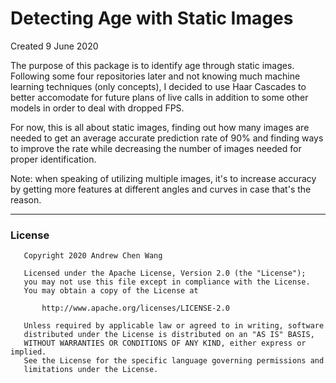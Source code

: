# Detecting Age with Static Images

Created 9 June 2020

The purpose of this package is to identify age through
static images. Following some four repositories later
and not knowing much machine learning techniques (only
concepts), I decided to use Haar Cascades to better
accomodate for future plans of live calls in addition
to some other models in order to deal with dropped FPS.

For now, this is all about static images, finding out
how many images are needed to get an average accurate
prediction rate of 90% and finding ways to improve
the rate while decreasing the number of images needed
for proper identification.

Note: when speaking of utilizing multiple images, it's
to increase accuracy by getting more features at different
angles and curves in case that's the reason.

---
### License
```
   Copyright 2020 Andrew Chen Wang

   Licensed under the Apache License, Version 2.0 (the "License");
   you may not use this file except in compliance with the License.
   You may obtain a copy of the License at

       http://www.apache.org/licenses/LICENSE-2.0

   Unless required by applicable law or agreed to in writing, software
   distributed under the License is distributed on an "AS IS" BASIS,
   WITHOUT WARRANTIES OR CONDITIONS OF ANY KIND, either express or implied.
   See the License for the specific language governing permissions and
   limitations under the License.
```

